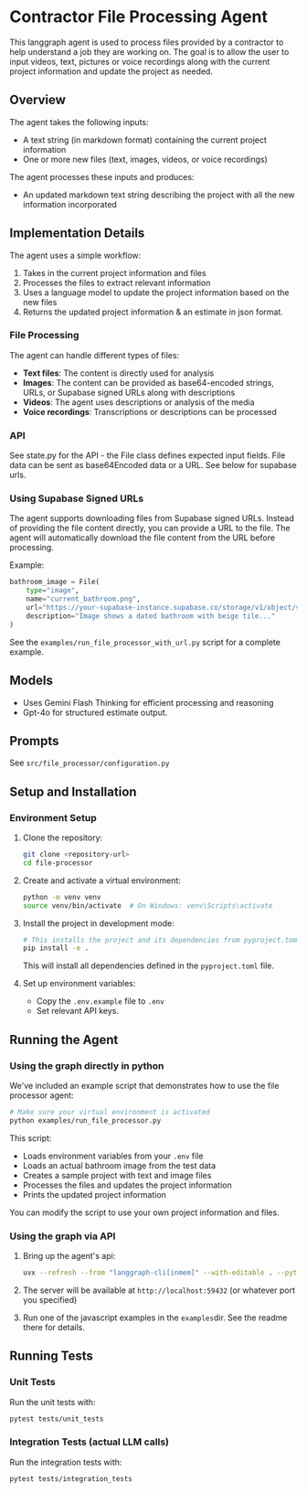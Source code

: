 # Contractor File Processing Agent

This langgraph agent is used to process files provided by a contractor to help understand a job they are working on. The goal is to allow the user to input videos, text, pictures or voice recordings along with the current project information and update the project as needed. 

## Overview

The agent takes the following inputs:
- A text string (in markdown format) containing the current project information
- One or more new files (text, images, videos, or voice recordings)

The agent processes these inputs and produces:
- An updated markdown text string describing the project with all the new information incorporated

## Implementation Details

The agent uses a simple workflow:
1. Takes in the current project information and files
2. Processes the files to extract relevant information
3. Uses a language model to update the project information based on the new files
4. Returns the updated project information & an estimate in json format.

### File Processing

The agent can handle different types of files:
- **Text files**: The content is directly used for analysis
- **Images**: The content can be provided as base64-encoded strings, URLs, or Supabase signed URLs along with descriptions
- **Videos**: The agent uses descriptions or analysis of the media
- **Voice recordings**: Transcriptions or descriptions can be processed

### API

See state.py for the API - the File class defines expected input fields. 
File data can be sent as base64Encoded data or a URL. See below for supabase urls.

### Using Supabase Signed URLs

The agent supports downloading files from Supabase signed URLs. Instead of providing the file content directly, you can provide a URL to the file. The agent will automatically download the file content from the URL before processing.

Example:

```python
bathroom_image = File(
    type="image",
    name="current_bathroom.png",
    url="https://your-supabase-instance.supabase.co/storage/v1/object/sign/...",
    description="Image shows a dated bathroom with beige tile..."
)
```

See the `examples/run_file_processor_with_url.py` script for a complete example.

## Models

- Uses Gemini Flash Thinking for efficient processing and reasoning
- Gpt-4o for structured estimate output. 

## Prompts

See `src/file_processor/configuration.py`

## Setup and Installation

### Environment Setup

1. Clone the repository:
   ```bash
   git clone <repository-url>
   cd file-processor
   ```

2. Create and activate a virtual environment:
   ```bash
   python -m venv venv
   source venv/bin/activate  # On Windows: venv\Scripts\activate
   ```

3. Install the project in development mode:
   ```bash
   # This installs the project and its dependencies from pyproject.toml
   pip install -e .
   ```

   This will install all dependencies defined in the `pyproject.toml` file.


5. Set up environment variables:
   - Copy the `.env.example` file to `.env`
   - Set relevant API keys.

## Running the Agent

### Using the graph directly in python

We've included an example script that demonstrates how to use the file processor agent:

```bash
# Make sure your virtual environment is activated
python examples/run_file_processor.py
```

This script:
- Loads environment variables from your `.env` file
- Loads an actual bathroom image from the test data
- Creates a sample project with text and image files
- Processes the files and updates the project information
- Prints the updated project information

You can modify the script to use your own project information and files.

### Using the graph via API 




1. Bring up the agent's api:
   ```bash
   uvx --refresh --from "langgraph-cli[inmem]" --with-editable . --python 3.12 langgraph dev --host 0.0.0.0 --port 59432
   ```

2. The server will be available at `http://localhost:59432` (or whatever port you specified)

3. Run one of the javascript examples in the `examples`dir. See the readme there for details.

## Running Tests

### Unit Tests

Run the unit tests with:

```bash
pytest tests/unit_tests
```

### Integration Tests (actual LLM calls)

Run the integration tests with:

```bash
pytest tests/integration_tests
```
